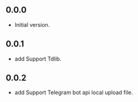 ## 0.0.0

- Initial version.

## 0.0.1

- add Support Tdlib.

## 0.0.2

- add Support Telegram bot api local upload file.